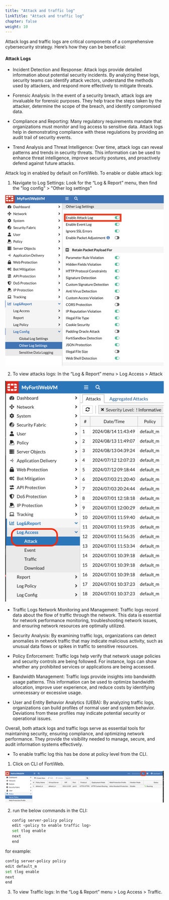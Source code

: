 ```yaml
---
title: "Attack and traffic log"
linkTitle: "Attack and traffic log"
chapter: false
weight: 10
---
```



Attack logs and traffic logs are critical components of a comprehensive cybersecurity strategy. Here’s how they can be beneficial:

#### Attack Logs

- Incident Detection and Response: Attack logs provide detailed information about potential security incidents. By analyzing these logs, security teams can identify attack vectors, understand the methods used by attackers, and respond more effectively to mitigate threats.

- Forensic Analysis: In the event of a security breach, attack logs are invaluable for forensic purposes. They help trace the steps taken by the attacker, determine the scope of the breach, and identify compromised data.

- Compliance and Reporting: Many regulatory requirements mandate that organizations must monitor and log access to sensitive data. Attack logs help in demonstrating compliance with these regulations by providing an audit trail of security events.

- Trend Analysis and Threat Intelligence: Over time, attack logs can reveal patterns and trends in security threats. This information can be used to enhance threat intelligence, improve security postures, and proactively defend against future attacks.

Attack log in enabled by default on FortiWeb. To enable or diable attack log:

1. Navigate to Log Settings: Look for the “Log & Report” menu, then find the "log config" > "Other log settings"

![imageattack](logsettings.png)

2. To view attacks logs: In the “Log & Report” menu > Log Access > Attack

![imageattack](../images/fwebattacklog.png)

- Traffic Logs
Network Monitoring and Management: Traffic logs record data about the flow of traffic through the network. This data is essential for network performance monitoring, troubleshooting network issues, and ensuring network resources are optimally utilized.

- Security Analysis: By examining traffic logs, organizations can detect anomalies in network traffic that may indicate malicious activity, such as unusual data flows or spikes in traffic to sensitive resources.

- Policy Enforcement: Traffic logs help verify that network usage policies and security controls are being followed. For instance, logs can show whether any prohibited services or applications are being accessed.

- Bandwidth Management: Traffic logs provide insights into bandwidth usage patterns. This information can be used to optimize bandwidth allocation, improve user experience, and reduce costs by identifying unnecessary or excessive usage.

- User and Entity Behavior Analytics (UEBA): By analyzing traffic logs, organizations can build profiles of normal user and system behavior. Deviations from these profiles may indicate potential security or operational issues.

Overall, both attack logs and traffic logs serve as essential tools for maintaining security, ensuring compliance, and optimizing network performance. They provide the visibility needed to manage, secure, and audit information systems effectively.

- To enable traffic log this has be done at policy level from the CLI.

1. Click on CLI of FortiWeb. 

![cli](cli.png)

2. run the below commands in the CLI: 

```sh
   config server-policy policy
   edit <policy to enable traffic log>
   set tlog enable
   next
   end
   ```

   for example:

   ```sh 
   config server-policy policy
   edit default_m
   set tlog enable
   next 
   end
   ```

3. To view Traffic logs: In the “Log & Report” menu > Log Access > Traffic. 